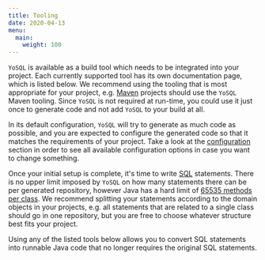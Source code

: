 ```yaml
---
title: Tooling
date: 2020-04-13
menu:
  main:
    weight: 100
---
```


`YoSQL` is available as a build tool which needs to be integrated into your project. Each currently supported tool has its own documentation page, which is listed below. We recommend using the tooling that is most appropriate for your project, e.g. [Maven](https://maven.apache.org/) projects should use the `YoSQL` Maven tooling. Since `YoSQL` is not required at run-time, you could use it just once to generate code and not add `YoSQL` to your build at all.

In its default configuration, `YoSQL` will try to generate as much code as possible, and you are expected to configure the generated code so that it matches the requirements of your project. Take a look at the [configuration](/configuration/) section in order to see all available configuration options in case you want to change something.

Once your initial setup is complete, it's time to write [SQL](/sql/) statements. There is no upper limit imposed by `YoSQL` on how many statements there can be per generated repository, however Java has a hard limit of [65535 methods per class](https://docs.oracle.com/javase/specs/jvms/se18/html/jvms-4.html#jvms-4.11). We recommend splitting your statements according to the domain objects in your projects, e.g. all statements that are related to a single class should go in one repository, but you are free to choose whatever structure best fits your project.

Using any of the listed tools below allows you to convert SQL statements into runnable Java code that no longer requires the original SQL statements.
